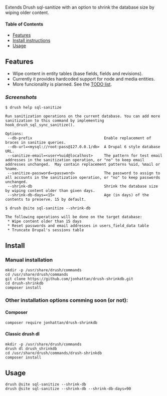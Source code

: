 Extends Drush sql-sanitize with an option to shrink the database size by wiping older content.

[Features]: #features
[Install]: #install
[Usage]: #usage

#### Table of Contents

 * [Features][Features]
 * [Install instructions][Install]
 * [Usage][Usage]

## Features

 * Wipe content in entity tables (base fields, fields and revisions).
 * Currently it provides hardcoded support for node and media entities.
 * More funcionality is planned. See the [TODO list](TODO.md).

### _Screenshots_


```
$ drush help sql-sanitize

Run sanitization operations on the current database. You can add more sanitization to this command by implementing hook_drush_sql_sync_sanitize().

Options:
 --db-prefix                                Enable replacement of braces in sanitize queries.
 --db-url=<mysql://root:pass@127.0.0.1/db>  A Drupal 6 style database URL.
 --sanitize-email=<user+%uid@localhost>     The pattern for test email addresses in the sanitization operation, or "no" to keep email addresses unchanged.  May contain replacement patterns %uid, %mail or %name.
 --sanitize-password=<password>             The password to assign to all accounts in the sanitization operation, or "no" to keep passwords unchanged.
 --shrink-db                                Shrink the database size by wiping content older than given days.
 --shrink-db-days=<15>                      Age (in days) of the contents to preserve. 15 by default.
```


```
$ drush @site sql-sanitize --shrink-db

The following operations will be done on the target database:
 * Wipe content older than 15 days
 * Reset passwords and email addresses in users_field_data table
 * Truncate Drupal's sessions table
```


## Install

### Manual installation

```
mkdir -p /usr/share/drush/commands
cd /usr/share/drush/commands
git clone https://github.com/jonhattan/drush-shrinkdb.git
cd drush-shrinkdb
composer install
```

### Other installation options comming soon (or not):

#### Composer
```
composer require jonhattan/drush-shrinkdb
```

#### Classic drush dl

```
mkdir -p /usr/share/drush/commands
drush dl drush_shrinkdb
cd /usr/share/drush/commands/drush-shrinkdb
composer install
```

## Usage

```
drush @site sql-sanitize --shrink-db
drush @site sql-sanitize --shrink-db --shrink-db-days=90
```

